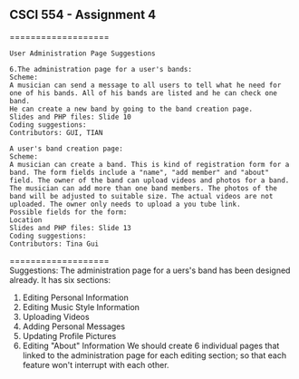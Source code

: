 ## CSCI 554 - Assignment 4

===================
```
User Administration Page Suggestions

6.The administration page for a user's bands:
Scheme:
A musician can send a message to all users to tell what he need for one of his bands. All of his bands are listed and he can check one band.
He can create a new band by going to the band creation page.
Slides and PHP files: Slide 10
Coding suggestions:
Contributors: GUI, TIAN

A user's band creation page:
Scheme:
A musician can create a band. This is kind of registration form for a band. The form fields include a "name", "add member" and "about" field. The owner of the band can upload videos and photos for a band. The musician can add more than one band members. The photos of the band will be adjusted to suitable size. The actual videos are not uploaded. The owner only needs to upload a you tube link.
Possible fields for the form:
Location
Slides and PHP files: Slide 13
Coding suggestions:
Contributors: Tina Gui
```
=================== <br>
Suggestions:
The administration page for a uers's band has been designed already.
It has six sections:
1. Editing Personal Information
2. Editing Music Style Information
3. Uploading Videos
4. Adding Personal Messages
5. Updating Profile Pictures
6. Editing "About" Information
We should create 6 individual pages that linked to the administration page for each editing section;
so that each feature won't interrupt with each other. 
